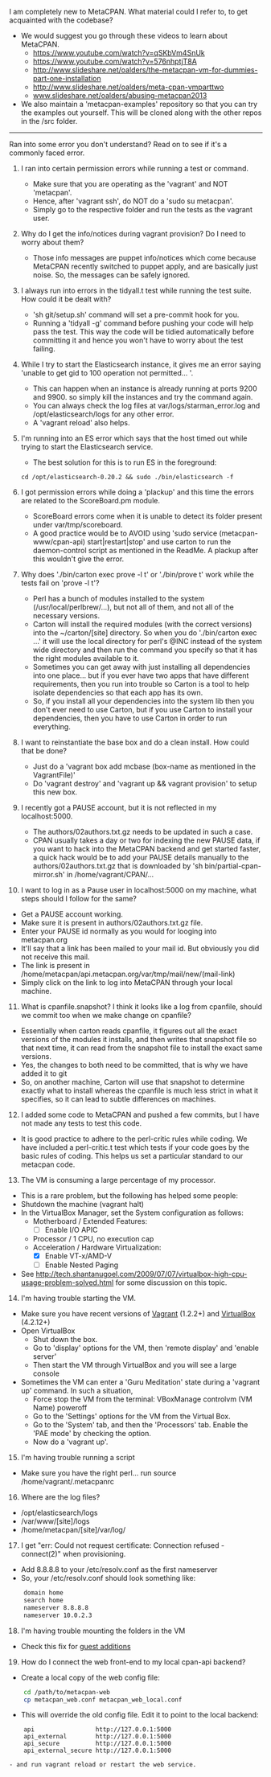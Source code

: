 I am completely new to MetaCPAN. What material could I refer to, to get acquainted with the codebase?
   - We would suggest you go through these videos to learn about MetaCPAN.
      - https://www.youtube.com/watch?v=qSKbVm4SnUk
      - https://www.youtube.com/watch?v=576nhptjT8A
      - http://www.slideshare.net/oalders/the-metacpan-vm-for-dummies-part-one-installation
      - http://www.slideshare.net/oalders/meta-cpan-vmparttwo
      - www.slideshare.net/oalders/abusing-metacpan2013
   - We also maintain a 'metacpan-examples' repository so that you can try the examples out yourself. This will be cloned along with the other repos in the /src folder.

---------------------------------------------------------------------------------------------------------------------

Ran into some error you don't understand? Read on to see if it's a commonly faced error.

1. I ran into certain permission errors while running a test or command.
   - Make sure that you are operating as the 'vagrant' and NOT 'metacpan'.
   - Hence, after 'vagrant ssh', do NOT do a 'sudo su metacpan'.
   - Simply go to the respective folder and run the tests as the vagrant user.


2. Why do I get the info/notices during vagrant provision? Do I need to worry about them?
   - Those info messages are puppet info/notices which come because MetaCPAN recently switched to puppet apply, and are basically just noise. So, the messages can be safely ignored.


3. I always run into errors in the tidyall.t test while running the test suite. How could it be dealt with?
   - 'sh git/setup.sh' command will set a pre-commit hook for you.
   - Running a 'tidyall -g' command before pushing your code will help pass the test.
     This way the code will be tidied automatically before committing it and hence you won't have to worry about the test failing.


4. While I try to start the Elasticsearch instance, it gives me an error saying 'unable to get gid to 100 operation not permitted... '.
   - This can happen when an instance is already running at ports 9200 and 9900. so simply kill the instances and try the command again.
   - You can always check the log files at var/logs/starman_error.log and /opt/elasticsearch/logs for any other error.
   - A 'vagrant reload' also helps.


5. I'm running into an ES error which says that the host timed out while trying to start the Elasticsearch service.
   - The best solution for this is to run ES in the foreground:

    ```
    cd /opt/elasticsearch-0.20.2 && sudo ./bin/elasticsearch -f
    ```


6. I got permission errors while doing a 'plackup' and this time the errors are related to the ScoreBoard.pm module.
   - ScoreBoard errors come when it is unable to detect its folder present under var/tmp/scoreboard.
   - A good practice would be to AVOID using 'sudo service (metacpan-www/cpan-api) start|restart|stop' and use carton to run the daemon-control script as mentioned in the ReadMe. A plackup after this wouldn't give the error.


7. Why does './bin/carton exec prove -l t' or './bin/prove t' work while the tests fail on 'prove -l t'?
   - Perl has a bunch of modules installed to the system (/usr/local/perlbrew/...), but not all of them, and not all of the necessary versions.
   - Carton will install the required modules (with the correct versions) into the ~/carton/[site] directory. So when you do './bin/carton exec ...' it will use the local directory for perl's @INC instead of the system wide directory and then run the command you specify so that it has the right modules available to it.
   - Sometimes you can get away with just installing all dependencies into one place... but if you ever have two apps that have different requirements, then you run into trouble so Carton is a tool to help isolate dependencies so that each app has its own.
   - So, if you install all your dependencies into the system lib then you don't ever need to use Carton, but if you use Carton to install your dependencies, then you have to use Carton in order to run everything.


8. I want to reinstantiate the base box and do a clean install. How could that be done?
   - Just do a 'vagrant box add mcbase (box-name as mentioned in the VagrantFile)'
   - Do 'vagrant destroy' and 'vagrant up && vagrant provision' to setup this new box.


9. I recently got a PAUSE account, but it is not reflected in my localhost:5000.
   - The authors/02authors.txt.gz needs to be updated in such a case.
   - CPAN usually takes a day or two for indexing the new PAUSE data, if you want to hack into the MetaCPAN backend and get started faster, a quick hack would be to add your PAUSE details manually to the authors/02authors.txt.gz that is downloaded by 'sh bin/partial-cpan-mirror.sh' in /home/vagrant/CPAN/...


10. I want to log in as a Pause user in localhost:5000 on my machine, what steps should I follow for the same?
   - Get a PAUSE account working.
   - Make sure it is present in authors/02authors.txt.gz file.
   - Enter your PAUSE id normally as you would for looging into metacpan.org
   - It'll say that a link has been mailed to your mail id. But obviously you did not receive this mail.
   - The link is present in /home/metacpan/api.metacpan.org/var/tmp/mail/new/(mail-link)
   - Simply click on the link to log into MetaCPAN through your local machine.


11. What is cpanfile.snapshot? I think it looks like a log from cpanfile, should we commit too when we make change on cpanfile?
   - Essentially when carton reads cpanfile, it figures out all the exact versions of the modules it installs, and then writes that snapshot file so that next time, it can read from the snapshot file to install the exact same versions.
   - Yes, the changes to both need to be committed, that is why we have added it to git
   - So, on another machine, Carton will use that snapshot to determine exactly what to install whereas the cpanfile is much less strict in what it specifies, so it can lead to subtle differences on machines.


12. I added some code to MetaCPAN and pushed a few commits, but I have not made any tests to test this code.
   - It is good practice to adhere to the perl-critic rules while coding. We have included a perl-critic.t test which tests if your code goes by the basic rules of coding. This helps us set a particular standard to our metacpan code.


13. The VM is consuming a large percentage of my processor.
   - This is a rare problem, but the following has helped some people:
   - Shutdown the machine (vagrant halt)
   - In the VirtualBox Manager, set the System configuration as follows:
      - Motherboard / Extended Features:
         - [ ] Enable I/O APIC
      - Processor / 1 CPU, no execution cap
      - Acceleration / Hardware Virtualization:
         - [x] Enable VT-x/AMD-V
         - [ ] Enable Nested Paging
   - See http://tech.shantanugoel.com/2009/07/07/virtualbox-high-cpu-usage-problem-solved.html for some discussion on this topic.


14. I'm having trouble starting the VM.
   - Make sure you have recent versions of [Vagrant](http://www.vagrantup.com/downloads.html) (1.2.2+) and [VirtualBox](https://www.virtualbox.org/wiki/Downloads) (4.2.12+)
   - Open VirtualBox
      - Shut down the box.
      - Go to 'display' options for the VM, then 'remote display' and 'enable server'
      - Then start the VM through VirtualBox and you will see a large console
   - Sometimes the VM can enter a 'Guru Meditation' state during a 'vagrant up' command. In such a situation,
      - Force stop the VM from the terminal: VBoxManage controlvm (VM Name) poweroff
      - Go to the 'Settings' options for the VM from the Virtual Box.
      - Go to the 'System' tab, and then the 'Processors' tab. Enable the 'PAE mode' by checking the option.
      - Now do a 'vagrant up'.


15. I'm having trouble running a script
   - Make sure you have the right perl... run source /home/vagrant/.metacpanrc


16. Where are the log files?
   - /opt/elasticsearch/logs
   - /var/www/[site]/logs
   - /home/metacpan/[site]/var/log/


17. I get "err: Could not request certificate: Connection refused - connect(2)" when provisioning. 
   - Add 8.8.8.8 to your /etc/resolv.conf as the first nameserver
   - So, your /etc/resolv.conf should look something like:

```bash
    domain home
    search home
    nameserver 8.8.8.8
    nameserver 10.0.2.3
```


18. I'm having trouble mounting the folders in the VM
   - Check this fix for [guest additions](http://stackoverflow.com/questions/22717428/vagrant-error-failed-to-mount-folders-in-linux-guest)


19. How do I connect the web front-end to my local cpan-api backend?
   - Create a local copy of the web config file: 

```bash
    cd /path/to/metacpan-web
    cp metacpan_web.conf metacpan_web_local.conf
```
   
   - This will override the old config file.  Edit it to point to the local backend:

```
    api                 http://127.0.0.1:5000
    api_external        http://127.0.0.1:5000
    api_secure          http://127.0.0.1:5000
    api_external_secure http://127.0.0.1:5000
```

    - and run vagrant reload or restart the web service.

